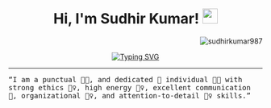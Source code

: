 <h1 align="center">
Hi, I'm Sudhir Kumar!
  <img src="https://media.giphy.com/media/hvRJCLFzcasrR4ia7z/giphy.gif" width="30"></h1>
 <img src="https://komarev.com/ghpvc/?username=sudhirkumar987&label=Profile%20Views&color=0e75b6&style=flat" align='right' alt="sudhirkumar987"/>
<!--  <img src="https://gpvc.arturio.dev/yashitanamdeo" alt="Profile views" align='right'/> <a href="https://github.com/yashitanamdeo/yashitanamdeo/"> </a> update  -->

<br/>

<!-- Typing SVG by DenverCoder1 - https://github.com/DenverCoder1/readme-typing-svg -->
<p align="center">
  <a href="https://git.io/typing-svg"><img src="https://readme-typing-svg.demolab.com?font=Fira+Code&pause=1000&width=435&lines=Computer+Science+Student;Full+Stack+Java+Developer;DS+Enthusiastic;Always+learn+a+new+things;%F0%9F%91%89+Currently+learning+Spring+Boot" alt="Typing SVG" /></a>
</p>
<hr/>
<samp>
“I am a punctual 👩‍🎓, and dedicated 🎯 individual 👩‍💻 with strong ethics 🙇‍♀️, high energy 🤹‍♀️, excellent communication 👐, organizational 👮‍♀️, and attention-to-detail 🕵️‍♀️ skills.”
</samp>

